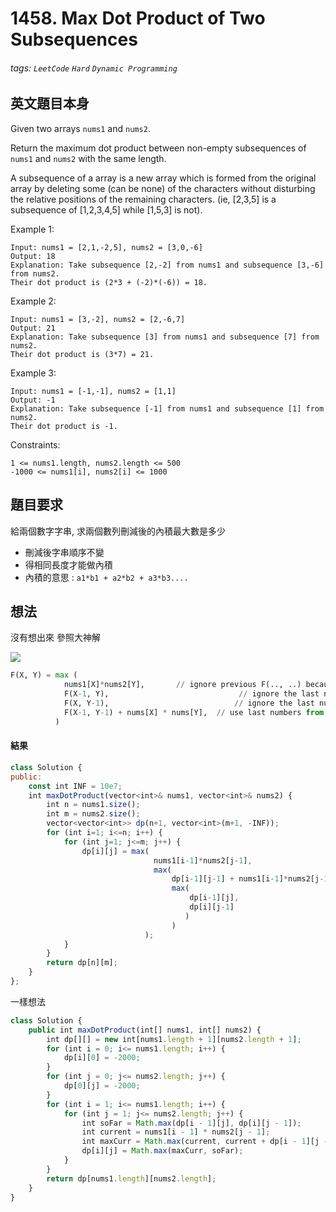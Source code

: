 # 1458. Max Dot Product of Two Subsequences
###### tags: `LeetCode` `Hard` `Dynamic Programming`
## 英文題目本身
Given two arrays `nums1` and `nums2`.

Return the maximum dot product between non-empty subsequences of `nums1` and `nums2` with the same length.

A subsequence of a array is a new array which is formed from the original array by deleting some (can be none) of the characters without disturbing the relative positions of the remaining characters. (ie, [2,3,5] is a subsequence of [1,2,3,4,5] while [1,5,3] is not).

 

Example 1:
```
Input: nums1 = [2,1,-2,5], nums2 = [3,0,-6]
Output: 18
Explanation: Take subsequence [2,-2] from nums1 and subsequence [3,-6] from nums2.
Their dot product is (2*3 + (-2)*(-6)) = 18.
```
Example 2:
```
Input: nums1 = [3,-2], nums2 = [2,-6,7]
Output: 21
Explanation: Take subsequence [3] from nums1 and subsequence [7] from nums2.
Their dot product is (3*7) = 21.
```
Example 3:
```
Input: nums1 = [-1,-1], nums2 = [1,1]
Output: -1
Explanation: Take subsequence [-1] from nums1 and subsequence [1] from nums2.
Their dot product is -1.
 ```

Constraints:
```
1 <= nums1.length, nums2.length <= 500
-1000 <= nums1[i], nums2[i] <= 1000
```
## 題目要求
給兩個數字字串, 求兩個數列刪減後的內積最大數是多少
- 刪減後字串順序不變
- 得相同長度才能做內積
- 內積的意思 : `a1*b1 + a2*b2 + a3*b3....`
## 想法
沒有想出來  參照大神解

![](https://i.imgur.com/iC319aQ.png)


```python
F(X, Y) = max (
            nums1[X]*nums2[Y],       // ignore previous F(.., ..) because it might be better to not add it at all (i.e. if it is negative).
            F(X-1, Y),                             // ignore the last number from first
            F(X, Y-1),                            // ignore the last number from second
            F(X-1, Y-1) + nums[X] * nums[Y],  // use last numbers from both the first and the second
          )
```
#### 結果
```javascript
class Solution {
public:
    const int INF = 10e7;
    int maxDotProduct(vector<int>& nums1, vector<int>& nums2) {
        int n = nums1.size();
        int m = nums2.size();
        vector<vector<int>> dp(n+1, vector<int>(m+1, -INF));
        for (int i=1; i<=n; i++) {
            for (int j=1; j<=m; j++) {
                dp[i][j] = max( 
                                nums1[i-1]*nums2[j-1],
                                max(
                                    dp[i-1][j-1] + nums1[i-1]*nums2[j-1],
                                    max(
                                        dp[i-1][j], 
                                        dp[i][j-1]
                                       )
                                    )
                              );
            }
        }
        return dp[n][m];
    }
};
```
一樣想法

```javascript
class Solution {
	public int maxDotProduct(int[] nums1, int[] nums2) {
		int dp[][] = new int[nums1.length + 1][nums2.length + 1];
		for (int i = 0; i<= nums1.length; i++) {
			dp[i][0] = -2000;
		}
		for (int j = 0; j<= nums2.length; j++) {
			dp[0][j] = -2000;
		}
		for (int i = 1; i<= nums1.length; i++) {
			for (int j = 1; j<= nums2.length; j++) {
				int soFar = Math.max(dp[i - 1][j], dp[i][j - 1]);
				int current = nums1[i - 1] * nums2[j - 1];
				int maxCurr = Math.max(current, current + dp[i - 1][j - 1]);
				dp[i][j] = Math.max(maxCurr, soFar);
			}
		}
		return dp[nums1.length][nums2.length];
	}
}
```
